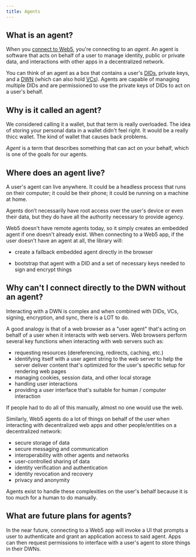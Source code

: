 ```yaml
---
title: Agents
---
```


## What is an agent?

When you [connect to Web5](https://tbd54566975.github.io/web5-js/classes/_web5_api.Web5.html#connect), you're connecting to an _agent_. An agent is software that acts on behalf of a user to manage identity, public or private data, and interactions with other apps in a decentralized network.

You can think of an agent as a box that contains a user's [DIDs](/web5/decentralized-identifiers/what-are-dids/), private keys, and a [DWN](/web5/decentralized-web-nodes/what-are-dwns/) (which can also hold [VCs](/)). Agents are capable of managing multiple DIDs and are permissioned to use the private keys of DIDs to act on a user's behalf.

## Why is it called an agent?

We considered calling it a wallet, but that term is really overloaded. The idea of storing your personal data in a wallet didn't feel right. It would be a really thicc wallet. The kind of wallet that causes back problems.

_Agent_ is a term that describes something that can act on your behalf, which is one of the goals for our agents.

## Where does an agent live?

A user's agent can live anywhere. It could be a headless process that runs on their computer; it could be their phone; it could be running on a machine at home.

Agents don’t necessarily have root access over the user's device or even their data, but they do have all the authority necessary to provide agency.

Web5 doesn't have remote agents today, so it simply creates an embedded agent if one doesn't already exist. When connecting to a Web5 app, if the user doesn't have an agent at all, the library will:

- create a fallback embedded agent directly in the browser

- bootstrap that agent with a DID and a set of necessary keys needed to sign and encrypt things

## Why can't I connect directly to the DWN without an agent?

Interacting with a DWN is complex and when combined with DIDs, VCs, signing, encryption, and sync, there is a LOT to do.

A good analogy is that of a web browser as a "user agent" that's acting on behalf of a user when it interacts with web servers. Web browsers perform several key functions when interacting with web servers such as:

- requesting resources (dereferencing, redirects, caching, etc.)
- identifying itself with a user agent string to the web server to help the server deliver content that's optimized for the user's specific setup for
  rendering web pages
- managing cookies, session data, and other local storage
- handling user interactions
- providing a user interface that's suitable for human / computer interaction

If people had to do all of this manually, almost no one would use the web.

Similarly, Web5 agents do a lot of things on behalf of the user when interacting with decentralized web apps and other people/entities on a decentralized network:

- secure storage of data
- secure messaging and communication
- interoperability with other agents and networks
- user-controlled sharing of data
- identity verification and authentication
- identity revocation and recovery
- privacy and anonymity

Agents exist to handle these complexities on the user's behalf because it is too much for a human to do manually.

## What are future plans for agents?

In the near future, connecting to a Web5 app will invoke a UI that prompts a user to authenticate and grant an application access to said agent. Apps can then request permissions to interface with a user's agent to store things in their DWNs.
